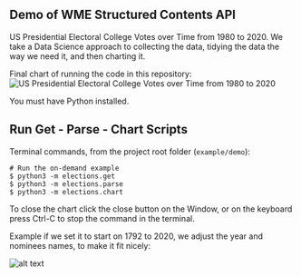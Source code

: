 ## Demo of WME Structured Contents API

US Presidential Electoral College Votes over Time from 1980 to 2020. We take a Data Science approach to collecting the data, tidying the data the way we need it, and then charting it.

Final chart of running the code in this repository:
![US Presidential Electoral College Votes over Time from 1980 to 2020](image.png)

You must have Python installed.

## Run Get - Parse - Chart Scripts

Terminal commands, from the project root folder (`example/demo`):

```
# Run the on-demand example
$ python3 -m elections.get
$ python3 -m elections.parse
$ python3 -m elections.chart
```

To close the chart click the close button on the Window, or on the keyboard press Ctrl-C to stop the command in the terminal.

Example if we set it to start on 1792 to 2020, we adjust the year and nominees names, to make it fit nicely:

![alt text](image-1.png)
